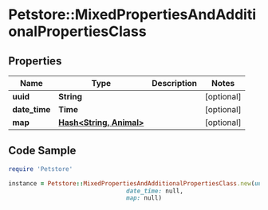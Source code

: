 # Petstore::MixedPropertiesAndAdditionalPropertiesClass

## Properties

Name | Type | Description | Notes
------------ | ------------- | ------------- | -------------
**uuid** | **String** |  | [optional] 
**date_time** | **Time** |  | [optional] 
**map** | [**Hash&lt;String, Animal&gt;**](Animal.md) |  | [optional] 

## Code Sample

```ruby
require 'Petstore'

instance = Petstore::MixedPropertiesAndAdditionalPropertiesClass.new(uuid: null,
                                 date_time: null,
                                 map: null)
```


